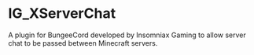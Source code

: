 IG_XServerChat
==============

A plugin for BungeeCord developed by Insomniax Gaming to allow server chat to be passed between Minecraft servers.
